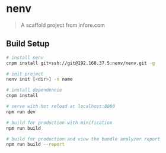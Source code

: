 # nenv

> A scaffold project from infore.com

## Build Setup

``` bash
# install nenv
cnpm install git+ssh://git@192.168.37.5:nenv/nenv.git -g

# init project
nenv init [<dir>] -n name

# install dependencie
cnpm install

# serve with hot reload at localhost:8080
npm run dev

# build for production with minification
npm run build

# build for production and view the bundle analyzer report
npm run build --report

```

